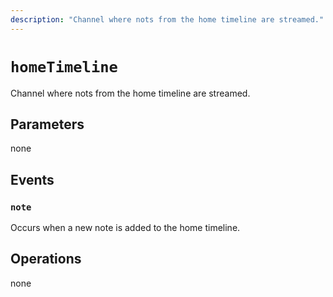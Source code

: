 ```yaml
---
description: "Channel where nots from the home timeline are streamed."
---
```


# `homeTimeline`
Channel where nots from the home timeline are streamed.

## Parameters
none

## Events
### `note`
<MkSchemaViewer :schema="{
	$ref: 'misskey://Note'
}"/>

Occurs when a new note is added to the home timeline.

## Operations
none
